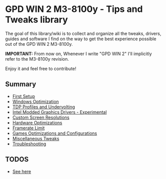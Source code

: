 # GPD WIN 2 M3-8100y - Tips and Tweaks library

The goal of this library/wiki is to collect and organize all the tweaks, drivers, guides and software I find on the way to get the best experience possible out of the GPD WIN 2 M3-8100y.

**IMPORTANT:** From now on, Whenever I write "GPD WIN 2" I'll implicitly refer to the M3-8100y revision.

Enjoy it and feel free to contribute!


## Summary

* [First Setup](/wiki/First_Setup.md)
* [Windows Optimization](/wiki/Windows_Optimization.md)
* [TDP Profiles and Undervolting](/wiki/TDP_Profiles_and_Undervolting.md)
* [Intel Modded Graphics Drivers - Experimental](/wiki/Intel_Modded_Graphic_Drivers.md)
* [Custom Screen Resolutions](/wiki/Custom_Screen_Resolutions.md)
* [Hardware Optimizations](/wiki/Hardware_Optimizations.md)
* [Framerate Limit](/wiki/Framerate_Limit.md)
* [Games Optimizations and Configurations](/wiki/Games_Optimizations_and_Configurations.md)
* [Miscellaneous Tweaks](Miscellaneous.md)
* [Troubleshooting](/wiki/Troubleshooting.md)


## TODOS

* [See here](/wiki/TODO.md)